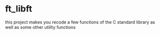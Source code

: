 # ft_libft

this project makes you recode a few functions of the C standard library as well as some other utility functions
